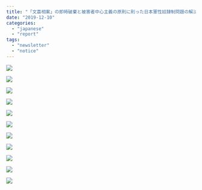 ```yaml
---
title: "「文喜相案」の即時破棄と被害者中心主義の原則に則った日本軍性奴隷制問題の解決を求める世界良心宣言"
date: "2019-12-10"
categories: 
  - "japanese"
  - "report"
tags: 
  - "newsletter"
  - "notice"
---
```


![](https://womenandwar.net/kr/wp-content/uploads/2019/12/슬라이드1-1-1024x576.jpg)

![](https://womenandwar.net/kr/wp-content/uploads/2019/12/슬라이드2-1-1024x576.jpg)

![](https://womenandwar.net/kr/wp-content/uploads/2019/12/슬라이드3-1-1024x576.jpg)

![](https://womenandwar.net/kr/wp-content/uploads/2019/12/슬라이드4-1-1024x576.jpg)

![](https://womenandwar.net/kr/wp-content/uploads/2019/12/슬라이드5-1-1024x576.jpg)

![](https://womenandwar.net/kr/wp-content/uploads/2019/12/슬라이드6-1-1024x576.jpg)

![](https://womenandwar.net/kr/wp-content/uploads/2019/12/슬라이드7-1-1024x576.jpg)

![](https://womenandwar.net/kr/wp-content/uploads/2019/12/슬라이드8-1-1024x576.jpg)

![](https://womenandwar.net/kr/wp-content/uploads/2019/12/슬라이드9-1-1024x576.jpg)

![](https://womenandwar.net/kr/wp-content/uploads/2019/12/슬라이드10-1-1024x576.jpg)

![](https://womenandwar.net/kr/wp-content/uploads/2019/12/191204_세계연대선언_일본어_文喜相案反対世界共同宣言_jpn-811x1024.jpg)
